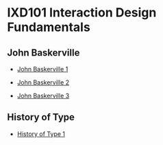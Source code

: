 IXD101 Interaction Design Fundamentals
======================================

John Baskerville
----------------
- [John Baskerville 1](https://bigajwiktoria.github.io/john_baskerville/john_baskerville.html)

- [John Baskerville 2](https://bigajwiktoria.github.io/john_baskerville/john_baskerville2.html)

- [John Baskerville 3](https://bigajwiktoria.github.io/john_baskerville/john_baskerville3.html)

History of Type
-----------------
- [History of Type 1](https://bigajwiktoria.github.io/john_baskerville/a_brief_history_of_type.html) 

